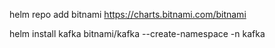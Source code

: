 helm repo add bitnami https://charts.bitnami.com/bitnami

helm install kafka bitnami/kafka --create-namespace -n kafka